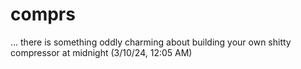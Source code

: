 # comprs

... there is something oddly charming about building your own shitty compressor at midnight (3/10/24, 12:05 AM)
